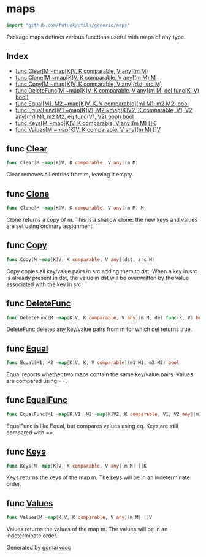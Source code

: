 <!-- Code generated by gomarkdoc. DO NOT EDIT -->

# maps

```go
import "github.com/fufuok/utils/generic/maps"
```

Package maps defines various functions useful with maps of any type\.

## Index

- [func Clear[M ~map[K]V, K comparable, V any](m M)](<#func-clear>)
- [func Clone[M ~map[K]V, K comparable, V any](m M) M](<#func-clone>)
- [func Copy[M ~map[K]V, K comparable, V any](dst, src M)](<#func-copy>)
- [func DeleteFunc[M ~map[K]V, K comparable, V any](m M, del func(K, V) bool)](<#func-deletefunc>)
- [func Equal[M1, M2 ~map[K]V, K, V comparable](m1 M1, m2 M2) bool](<#func-equal>)
- [func EqualFunc[M1 ~map[K]V1, M2 ~map[K]V2, K comparable, V1, V2 any](m1 M1, m2 M2, eq func(V1, V2) bool) bool](<#func-equalfunc>)
- [func Keys[M ~map[K]V, K comparable, V any](m M) []K](<#func-keys>)
- [func Values[M ~map[K]V, K comparable, V any](m M) []V](<#func-values>)


## func [Clear](<https://github.com/fufuok/utils/blob/master/generic/maps/maps.go#L60>)

```go
func Clear[M ~map[K]V, K comparable, V any](m M)
```

Clear removes all entries from m\, leaving it empty\.

## func [Clone](<https://github.com/fufuok/utils/blob/master/generic/maps/maps.go#L68>)

```go
func Clone[M ~map[K]V, K comparable, V any](m M) M
```

Clone returns a copy of m\.  This is a shallow clone: the new keys and values are set using ordinary assignment\.

## func [Copy](<https://github.com/fufuok/utils/blob/master/generic/maps/maps.go#L80>)

```go
func Copy[M ~map[K]V, K comparable, V any](dst, src M)
```

Copy copies all key/value pairs in src adding them to dst\. When a key in src is already present in dst\, the value in dst will be overwritten by the value associated with the key in src\.

## func [DeleteFunc](<https://github.com/fufuok/utils/blob/master/generic/maps/maps.go#L87>)

```go
func DeleteFunc[M ~map[K]V, K comparable, V any](m M, del func(K, V) bool)
```

DeleteFunc deletes any key/value pairs from m for which del returns true\.

## func [Equal](<https://github.com/fufuok/utils/blob/master/generic/maps/maps.go#L33>)

```go
func Equal[M1, M2 ~map[K]V, K, V comparable](m1 M1, m2 M2) bool
```

Equal reports whether two maps contain the same key/value pairs\. Values are compared using ==\.

## func [EqualFunc](<https://github.com/fufuok/utils/blob/master/generic/maps/maps.go#L47>)

```go
func EqualFunc[M1 ~map[K]V1, M2 ~map[K]V2, K comparable, V1, V2 any](m1 M1, m2 M2, eq func(V1, V2) bool) bool
```

EqualFunc is like Equal\, but compares values using eq\. Keys are still compared with ==\.

## func [Keys](<https://github.com/fufuok/utils/blob/master/generic/maps/maps.go#L13>)

```go
func Keys[M ~map[K]V, K comparable, V any](m M) []K
```

Keys returns the keys of the map m\. The keys will be in an indeterminate order\.

## func [Values](<https://github.com/fufuok/utils/blob/master/generic/maps/maps.go#L23>)

```go
func Values[M ~map[K]V, K comparable, V any](m M) []V
```

Values returns the values of the map m\. The values will be in an indeterminate order\.



Generated by [gomarkdoc](<https://github.com/princjef/gomarkdoc>)
